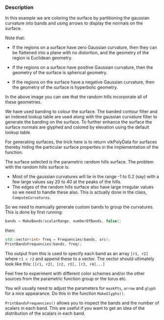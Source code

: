### Description

In this example we are coloring the surface by partitioning the gaussian curvature into bands and using arrows to display the normals on the surface.

Note that:

- If the regions on a surface have zero Gaussian curvature, then they can be flattened into a plane with no distortion, and the geometry of the region is Euclidean geometry.

- If the regions on a surface have positive Gaussian curvature, then the geometry of the surface is spherical geometry.

- If the regions on the surface have a negative Gaussian curvature, then the geometry of the surface is hyperbolic geometry.

In the above image you can see that the random hills incorporate all of these geometries.

We have used banding to colour the surface.
The banded contour filter and an indexed lookup table are used along with the gaussian curvature filter to generate the banding on the surface.
To further enhance the surface the surface normals are
glyphed and colored by elevation using the default lookup table.

For generating surfaces, the trick here is to return vtkPolyData for surfaces thereby hiding the particular surface properties in the implementation of the function.

The surface selected is the parametric random hills surface. The problem with
the random hills surface is:

- Most of the gaussian curvatures will lie in the range -1 to 0.2 (say) with a few large values say 20 to 40 at the peaks of the hills.
- The edges of the random hills surface also have large irregular values so we need to handle these also. This is actually done in the class, `ComputeCurvatures`.

So we need to mamually generate custom bands to group the curvatures. This is done by first running:

``` C++
bands = MakeBands(scalarRange, numberOfBands, false);
```

then:

``` C++
std::vector<int> freq = Frequencies(bands, src);
PrintBandsFrequencies(bands, freq);
```

Tho output from this is used to specify each band as an array `[r1, r2]` where `r1 < r2` and
append these to a vector.
The vector should ultimately look
like this: `[[r1, r2], [r2, r3], [r3, r4]...]`

Feel free to experiment with different color schemes and/or the other sources from the parametric function group or the torus etc.

You will usually need to adjust the parameters for `maskPts`, `arrow` and `glyph` for a nice appearance.
Do this in the function `MakeGlyphs()`.

`PrintBandsFrequencies()` allows you to inspect the bands and the number of scalars in each band. This are useful if you want to get an idea of the distribution of the scalars in each band.
